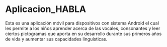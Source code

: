 # Aplicacion_HABLA
Esta es una aplicación móvil para dispositivos con sistema Android el cual les permite a los niños aprender acerca de las vocales, consonantes y leer ciertos pictogramas que aporta en su desarrollo durante sus primeros años de vida y aumentar sus capacidades linguísticas. 